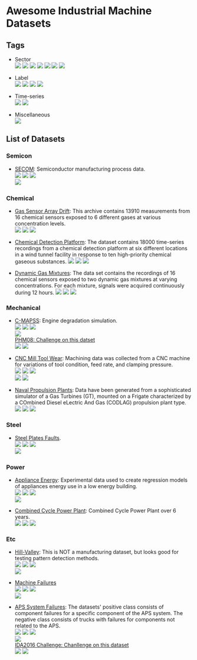 # Awesome Industrial Machine Datasets

## Tags

* Sector  
![](https://img.shields.io/badge/sector-semicon-blue.svg)
![](https://img.shields.io/badge/sector-chemical-red.svg)
![](https://img.shields.io/badge/sector-power-lightblue.svg)
![](https://img.shields.io/badge/sector-automotiv-green.svg)
![](https://img.shields.io/badge/sector-mechanical-purple.svg)
![](https://img.shields.io/badge/sector-steel-lightgray.svg)
![](https://img.shields.io/badge/sector-etc-333333.svg)

* Label  
![](https://img.shields.io/badge/labeled-yes-blue.svg)
![](https://img.shields.io/badge/labeled-implicit-green.svg)
![](https://img.shields.io/badge/labeled-meta--only-yellow.svg)
![](https://img.shields.io/badge/labeled-no-red.svg)

* Time-series  
![](https://img.shields.io/badge/time--series-yes-blue.svg)
![](https://img.shields.io/badge/time--series-no-red.svg)

* Miscellaneous  
![](https://img.shields.io/badge/keyword-gray.svg)



## List of Datasets

### Semicon

* [SECOM](http://archive.ics.uci.edu/ml/datasets/secom): Semiconductor manufacturing process data.  
![](https://img.shields.io/badge/sector-semicon-blue.svg)
![](https://img.shields.io/badge/labeled-yes-blue.svg)
![](https://img.shields.io/badge/time--series-yes-blue.svg)  
![](https://img.shields.io/badge/feature_selection-gray.svg)

### Chemical
* [Gas Sensor Array Drift](https://archive.ics.uci.edu/ml/datasets/Gas+Sensor+Array+Drift+Dataset+at+Different+Concentrations): This archive contains 13910 measurements from 16 chemical sensors exposed to 6 different gases at various concentration levels.  
![](https://img.shields.io/badge/sector-chemical-red.svg)
![](https://img.shields.io/badge/labeled-yes-blue.svg)
![](https://img.shields.io/badge/time--series-yes-blue.svg)

* [Chemical Detection Platform](https://archive.ics.uci.edu/ml/datasets/Gas+sensor+arrays+in+open+sampling+settings): The dataset contains 18000 time-series recordings from a chemical detection platform at six different locations in a wind tunnel facility in response to ten high-priority chemical gaseous substances.
![](https://img.shields.io/badge/sector-chemical-red.svg)
![](https://img.shields.io/badge/labeled-yes-blue.svg)
![](https://img.shields.io/badge/time--series-yes-blue.svg)

* [Dynamic Gas Mixtures](https://archive.ics.uci.edu/ml/datasets/Gas+sensor+array+under+dynamic+gas+mixtures): The data set contains the recordings of 16 chemical sensors exposed to two dynamic gas mixtures at varying concentrations. For each mixture, signals were acquired continuously during 12 hours.
![](https://img.shields.io/badge/sector-chemical-red.svg)
![](https://img.shields.io/badge/labeled-yes-blue.svg)
![](https://img.shields.io/badge/time--series-yes-blue.svg)

### Mechanical

* [C-MAPSS](https://ti.arc.nasa.gov/tech/dash/groups/pcoe/prognostic-data-repository/): Engine degradation simulation.  
![](https://img.shields.io/badge/sector-mechanical-purple.svg)
![](https://img.shields.io/badge/labeled-implicit-green.svg)
![](https://img.shields.io/badge/time--series-yes-blue.svg)  
![](https://img.shields.io/badge/time--to--failure-gray.svg)  
[PHM08: Challenge on this datset](https://ti.arc.nasa.gov/tech/dash/groups/pcoe/prognostic-data-repository/)  
![](https://img.shields.io/badge/competition-gray.svg)
![](https://img.shields.io/badge/scoring_and_ranking-gray.svg)

* [CNC Mill Tool Wear](https://www.kaggle.com/shasun/tool-wear-detection-in-cnc-mill/data): Machining data was collected from a CNC machine for variations of tool condition, feed rate, and clamping pressure.  
![](https://img.shields.io/badge/sector-mechanical-purple.svg)
![](https://img.shields.io/badge/labeled-meta--only-yellow.svg)
![](https://img.shields.io/badge/time--series-yes-blue.svg)  
![](https://img.shields.io/badge/tool_wear_detection-gray.svg)
![](https://img.shields.io/badge/detection_of_inadequate_clamping-gray.svg)

* [Naval Propulsion Plants](https://archive.ics.uci.edu/ml/datasets/Condition+Based+Maintenance+of+Naval+Propulsion+Plants): Data have been generated from a sophisticated simulator of a Gas Turbines (GT), mounted on a Frigate characterized by a COmbined Diesel eLectric And Gas (CODLAG) propulsion plant type.  
![](https://img.shields.io/badge/sector-mechanical-purple.svg)
![](https://img.shields.io/badge/labeled-yes-blue.svg)
![](https://img.shields.io/badge/time--series-no-red.svg)   

### Steel

* [Steel Plates Faults](http://archive.ics.uci.edu/ml/datasets/Steel+Plates+Faults).  
![](https://img.shields.io/badge/sector-steel-lightgray.svg)
![](https://img.shields.io/badge/labeled-yes-blue.svg)
![](https://img.shields.io/badge/time--series-no-red.svg)  
![](https://img.shields.io/badge/fault_classification-gray.svg)

### Power
* [Appliance Energy](https://archive.ics.uci.edu/ml/datasets/Appliances+energy+prediction): Experimental data used to create regression models of appliances energy use in a low energy building.  
![](https://img.shields.io/badge/sector-power-lightblue.svg)
![](https://img.shields.io/badge/labeled-yes-blue.svg)
![](https://img.shields.io/badge/time--series-yes-blue.svg)  
![](https://img.shields.io/badge/house_environment-gray.svg)  

* [Combined Cycle Power Plant](https://archive.ics.uci.edu/ml/datasets/Combined+Cycle+Power+Plant): Combined Cycle Power Plant over 6 years.  
![](https://img.shields.io/badge/sector-power-lightblue.svg)
![](https://img.shields.io/badge/labeled-yes-blue.svg)
![](https://img.shields.io/badge/time--series-no-red.svg) 

### Etc




* [Hill-Valley](https://archive.ics.uci.edu/ml/datasets/Hill-Valley): This is NOT a manufacturing dataset, but looks good for testing pattern detection methods.  
![](https://img.shields.io/badge/sector-etc-333333.svg)
![](https://img.shields.io/badge/labeled-yes-blue.svg)
![](https://img.shields.io/badge/time--series-no-red.svg)  
![](https://img.shields.io/badge/hill--valley_classification-gray.svg)

* [Machine Failures](https://bigml.com/user/czuriaga/gallery/dataset/587d062d49c4a16936000810)  
![](https://img.shields.io/badge/sector-etc-333333.svg)
![](https://img.shields.io/badge/labeled-yes-blue.svg)
![](https://img.shields.io/badge/time--series-yes-blue.svg)  
![](https://img.shields.io/badge/failure_detection-gray.svg) 

* [APS System Failures](https://archive.ics.uci.edu/ml/datasets/APS+Failure+at+Scania+Trucks):  The datasets' positive class consists of component failures for a specific component of the APS system. The negative class consists of trucks with failures for components not related to the APS.  
![](https://img.shields.io/badge/sector-etc-333333.svg)
![](https://img.shields.io/badge/labeled-yes-blue.svg)
![](https://img.shields.io/badge/time--series-no-red.svg)  
![](https://img.shields.io/badge/failure_classification-gray.svg)   
[IDA2016 Challenge: Chanllenge on this dataset](https://archive.ics.uci.edu/ml/datasets/IDA2016Challenge)  
![](https://img.shields.io/badge/competition-gray.svg)
![](https://img.shields.io/badge/scoring_and_ranking-gray.svg)













